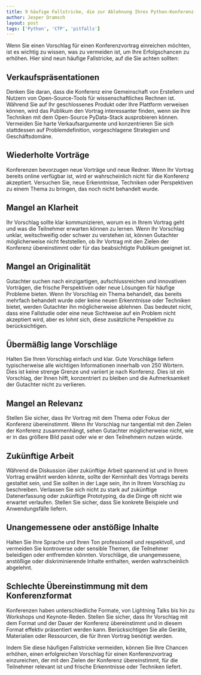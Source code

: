 ```yaml
---
title: 9 häufige Fallstricke, die zur Ablehnung Ihres Python-Konferenz-Vortragsvorschlags führen
author: Jesper Dramsch
layout: post
tags: ['Python', 'CfP', 'pitfalls']
---
```


Wenn Sie einen Vorschlag für einen Konferenzvortrag einreichen möchten, ist es wichtig zu wissen, was zu vermeiden ist, um Ihre Erfolgschancen zu erhöhen. Hier sind neun häufige Fallstricke, auf die Sie achten sollten:

## Verkaufspräsentationen

Denken Sie daran, dass die Konferenz eine Gemeinschaft von Erstellern und Nutzern von Open-Source-Tools für wissenschaftliches Rechnen ist. Während Sie auf Ihr geschlossenes Produkt oder Ihre Plattform verweisen können, wird das Publikum den Vortrag interessanter finden, wenn sie Ihre Techniken mit dem Open-Source PyData-Stack ausprobieren können. Vermeiden Sie harte Verkaufsargumente und konzentrieren Sie sich stattdessen auf Problemdefinition, vorgeschlagene Strategien und Geschäftsdomäne.

## Wiederholte Vorträge

Konferenzen bevorzugen neue Vorträge und neue Redner. Wenn Ihr Vortrag bereits online verfügbar ist, wird er wahrscheinlich nicht für die Konferenz akzeptiert. Versuchen Sie, neue Erkenntnisse, Techniken oder Perspektiven zu einem Thema zu bringen, das noch nicht behandelt wurde.

## Mangel an Klarheit

Ihr Vorschlag sollte klar kommunizieren, worum es in Ihrem Vortrag geht und was die Teilnehmer erwarten können zu lernen. Wenn Ihr Vorschlag unklar, weitschweifig oder schwer zu verstehen ist, können Gutachter möglicherweise nicht feststellen, ob Ihr Vortrag mit den Zielen der Konferenz übereinstimmt oder für das beabsichtigte Publikum geeignet ist.

## Mangel an Originalität

Gutachter suchen nach einzigartigen, aufschlussreichen und innovativen Vorträgen, die frische Perspektiven oder neue Lösungen für häufige Probleme bieten. Wenn Ihr Vorschlag ein Thema behandelt, das bereits mehrfach behandelt wurde oder keine neuen Erkenntnisse oder Techniken bietet, werden Gutachter ihn möglicherweise ablehnen. Das bedeutet nicht, dass eine Fallstudie oder eine neue Sichtweise auf ein Problem nicht akzeptiert wird, aber es lohnt sich, diese zusätzliche Perspektive zu berücksichtigen.

## Übermäßig lange Vorschläge

Halten Sie Ihren Vorschlag einfach und klar. Gute Vorschläge liefern typischerweise alle wichtigen Informationen innerhalb von 250 Wörtern. Dies ist keine strenge Grenze und variiert je nach Konferenz. Dies ist ein Vorschlag, der Ihnen hilft, konzentriert zu bleiben und die Aufmerksamkeit der Gutachter nicht zu verlieren.

## Mangel an Relevanz

Stellen Sie sicher, dass Ihr Vortrag mit dem Thema oder Fokus der Konferenz übereinstimmt. Wenn Ihr Vorschlag nur tangential mit den Zielen der Konferenz zusammenhängt, sehen Gutachter möglicherweise nicht, wie er in das größere Bild passt oder wie er den Teilnehmern nutzen würde.

## Zukünftige Arbeit

Während die Diskussion über zukünftige Arbeit spannend ist und in Ihrem Vortrag erwähnt werden könnte, sollte der Kerninhalt des Vortrags bereits gestaltet sein, und Sie sollten in der Lage sein, ihn in Ihrem Vorschlag zu beschreiben. Verlassen Sie sich nicht zu stark auf zukünftige Datenerfassung oder zukünftige Prototyping, da die Dinge oft nicht wie erwartet verlaufen. Stellen Sie sicher, dass Sie konkrete Beispiele und Anwendungsfälle liefern.

## Unangemessene oder anstößige Inhalte

Halten Sie Ihre Sprache und Ihren Ton professionell und respektvoll, und vermeiden Sie kontroverse oder sensible Themen, die Teilnehmer beleidigen oder entfremden könnten. Vorschläge, die unangemessene, anstößige oder diskriminierende Inhalte enthalten, werden wahrscheinlich abgelehnt.

## Schlechte Übereinstimmung mit dem Konferenzformat

Konferenzen haben unterschiedliche Formate, von Lightning Talks bis hin zu Workshops und Keynote-Reden. Stellen Sie sicher, dass Ihr Vorschlag mit dem Format und der Dauer der Konferenz übereinstimmt und in diesem Format effektiv präsentiert werden kann. Berücksichtigen Sie alle Geräte, Materialien oder Ressourcen, die für Ihren Vortrag benötigt werden.

Indem Sie diese häufigen Fallstricke vermeiden, können Sie Ihre Chancen erhöhen, einen erfolgreichen Vorschlag für einen Konferenzvortrag einzureichen, der mit den Zielen der Konferenz übereinstimmt, für die Teilnehmer relevant ist und frische Erkenntnisse oder Techniken liefert.
